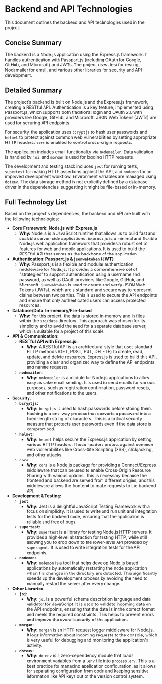 # Backend and API Technologies

This document outlines the backend and API technologies used in the project.

## Concise Summary

The backend is a Node.js application using the Express.js framework. It handles authentication with Passport.js (including OAuth for Google, GitHub, and Microsoft) and JWTs. The project uses Jest for testing, Nodemailer for email, and various other libraries for security and API development.

## Detailed Summary

The project's backend is built on Node.js and the Express.js framework, creating a RESTful API. Authentication is a key feature, implemented using Passport.js, which supports both traditional login and OAuth 2.0 with providers like Google, GitHub, and Microsoft. JSON Web Tokens (JWTs) are used for securing API endpoints.

For security, the application uses `bcryptjs` to hash user passwords and `helmet` to protect against common web vulnerabilities by setting appropriate HTTP headers. `cors` is enabled to control cross-origin requests.

The application includes email functionality via `nodemailer`. Data validation is handled by `joi`, and `morgan` is used for logging HTTP requests.

The development and testing stack includes `jest` for running tests, `supertest` for making HTTP assertions against the API, and `nodemon` for an improved development workflow. Environment variables are managed using `dotenv`. The data storage method is not explicitly defined by a database driver in the dependencies, suggesting it might be file-based or in-memory.

## Full Technology List

Based on the project's dependencies, the backend and API are built with the following technologies:

*   **Core Framework: Node.js with Express.js**
    *   **Why:** Node.js is a JavaScript runtime that allows us to build fast and scalable server-side applications. Express.js is a minimal and flexible Node.js web application framework that provides a robust set of features for web and mobile applications. It is used to build the RESTful API that serves as the backbone of the application.
*   **Authentication: Passport.js & `jsonwebtoken` (JWT)**
    *   **Why:** Passport.js is a flexible and modular authentication middleware for Node.js. It provides a comprehensive set of "strategies" to support authentication using a username and password, as well as OAuth providers like Google, GitHub, and Microsoft. `jsonwebtoken` is used to create and verify JSON Web Tokens (JWTs), which are a standard and secure way to represent claims between two parties. This is used to secure the API endpoints and ensure that only authenticated users can access protected resources.
*   **Database/Data: In-memory/File-based**
    *   **Why:** For this project, the data is stored in-memory and in files within the `src/data` directory. This approach was chosen for its simplicity and to avoid the need for a separate database server, which is suitable for a project of this scale.
*   **API & Communication:**
    *   **RESTful API with Express.js:**
        *   **Why:** A RESTful API is an architectural style that uses standard HTTP methods (GET, POST, PUT, DELETE) to create, read, update, and delete resources. Express.js is used to build this API, providing a clear and organized way to define the API endpoints and handle requests.
    *   **`nodemailer`:**
        *   **Why:** `nodemailer` is a module for Node.js applications to allow easy as cake email sending. It is used to send emails for various purposes, such as registration confirmation, password resets, and other notifications to the users.
*   **Security:**
    *   **`bcryptjs`:**
        *   **Why:** `bcryptjs` is used to hash passwords before storing them. Hashing is a one-way process that converts a password into a fixed-length string of characters. This is a critical security measure that protects user passwords even if the data store is compromised.
    *   **`helmet`:**
        *   **Why:** `helmet` helps secure the Express.js application by setting various HTTP headers. These headers protect against common web vulnerabilities like Cross-Site Scripting (XSS), clickjacking, and other attacks.
    *   **`cors`:**
        *   **Why:** `cors` is a Node.js package for providing a Connect/Express middleware that can be used to enable Cross-Origin Resource Sharing with various options. This is necessary because the frontend and backend are served from different origins, and this middleware allows the frontend to make requests to the backend API.
*   **Development & Testing:**
    *   **`jest`:**
        *   **Why:** Jest is a delightful JavaScript Testing Framework with a focus on simplicity. It is used to write and run unit and integration tests for the backend code, ensuring that the application is reliable and free of bugs.
    *   **`supertest`:**
        *   **Why:** `supertest` is a library for testing Node.js HTTP servers. It provides a high-level abstraction for testing HTTP, while still allowing you to drop down to the lower-level API provided by `superagent`. It is used to write integration tests for the API endpoints.
    *   **`nodemon`:**
        *   **Why:** `nodemon` is a tool that helps develop Node.js based applications by automatically restarting the node application when file changes in the directory are detected. This significantly speeds up the development process by avoiding the need to manually restart the server after every change.
*   **Other Libraries:**
    *   **`joi`:**
        *   **Why:** `joi` is a powerful schema description language and data validator for JavaScript. It is used to validate incoming data on the API endpoints, ensuring that the data is in the correct format and meets the required constraints. This helps to prevent errors and improve the overall security of the application.
    *   **`morgan`:**
        *   **Why:** `morgan` is an HTTP request logger middleware for Node.js. It logs information about incoming requests to the console, which is very useful for debugging and monitoring the application's activity.
    *   **`dotenv`:**
        *   **Why:** `dotenv` is a zero-dependency module that loads environment variables from a `.env` file into `process.env`. This is a best practice for managing application configuration, as it allows for separating configuration from code and keeping sensitive information like API keys out of the version control system.
